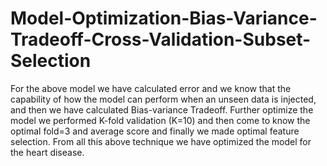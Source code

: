 # Model-Optimization-Bias-Variance-Tradeoff-Cross-Validation-Subset-Selection

For the above model we have calculated error and we know that the capability of how the model can perform when an unseen data is injected, and then we have calculated Bias-variance Tradeoff. Further optimize the model we performed K-fold validation (K=10) and then come to know the optimal fold=3 and average score and finally we made optimal feature selection. From all this above technique we have optimized the model for the heart disease.
